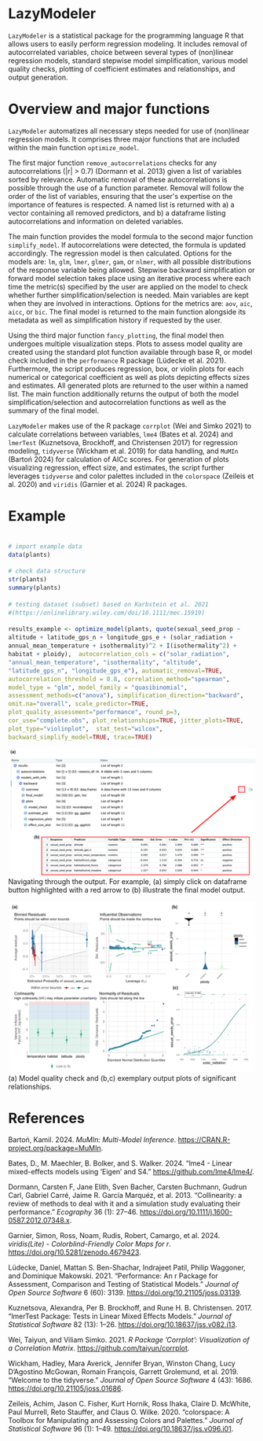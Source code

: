 # LazyModeler

`LazyModeler` is a statistical package for the programming language R that allows users to easily perform regression modeling. It includes removal of autocorrelated variables, choice between several types of (non)linear regression models, standard stepwise model simplification, various model quality checks, plotting of coefficient estimates and relationships, and output generation.

# Overview and major functions

`LazyModeler` automatizes all necessary steps needed for use of (non)linear regression models. It comprises three major functions that are included within the main function `optimize_model`.

The first major function `remove_autocorrelations` checks for any autocorrelations (\|r\| \> 0.7) (Dormann et al. 2013) given a list of variables sorted by relevance. Automatic removal of these autocorrelations is possible through the use of a function parameter. Removal will follow the order of the list of variables, ensuring that the user's expertise on the importance of features is respected. A named list is returned with a) a vector containing all removed predictors, and b) a dataframe listing autocorrelations and information on deleted variables.

The main function provides the model formula to the second major function `simplify_model`. If autocorrelations were detected, the formula is updated accordingly. The regression model is then calculated. Options for the models are: `lm`, `glm`, `lmer`, `glmer`, `gam`, or `nlmer`, with all possible distributions of the response variable being allowed. Stepwise backward simplification or forward model selection takes place using an iterative process where each time the metric(s) specified by the user are applied on the model to check whether further simplification/selection is needed. Main variables are kept when they are involved in interactions. Options for the metrics are: `aov`, `aic`, `aicc`, or `bic`. The final model is returned to the main function alongside its metadata as well as simplification history if requested by the user.

Using the third major function `fancy_plotting`, the final model then undergoes multiple visualization steps. Plots to assess model quality are created using the standard plot function available through base R, or model check included in the `performance` R package (Lüdecke et al. 2021). Furthermore, the script produces regression, box, or violin plots for each numerical or categorical coefficient as well as plots depicting effects sizes and estimates. All generated plots are returned to the user within a named list. The main function additionally returns the output of both the model simplification/selection and autocorrelation functions as well as the summary of the final model.

`LazyModeler` makes use of the R package `corrplot` (Wei and Simko 2021) to calculate correlations between variables, `lme4` (Bates et al. 2024) and `lmerTest` (Kuznetsova, Brockhoff, and Christensen 2017) for regression modeling, `tidyverse` (Wickham
et al. 2019) for data handling, and `MuMIn` (Bartoń 2024) for calculation of AICc scores. For generation of plots visualizing regression, effect size, and estimates, the script further leverages `tidyverse` and color palettes included in the `colorspace` (Zeileis et al. 2020) and `viridis` (Garnier et al. 2024) R packages.

# Example

``` r

# import example data
data(plants)

# check data structure
str(plants)
summary(plants)

# testing dataset (subset) based on Karbstein et al. 2021
#(https://onlinelibrary.wiley.com/doi/10.1111/mec.15919)

results_example <- optimize_model(plants, quote(sexual_seed_prop ~
altitude + latitude_gps_n + longitude_gps_e + (solar_radiation +
annual_mean_temperature + isothermality)^2 + I(isothermality^2) +
habitat + ploidy),  autocorrelation_cols = c("solar_radiation",
"annual_mean_temperature", "isothermality", "altitude",
"latitude_gps_n", "longitude_gps_e"), automatic_removal=TRUE,
autocorrelation_threshold = 0.8, correlation_method="spearman",
model_type = "glm", model_family = "quasibinomial",
assessment_methods=c("anova"), simplification_direction="backward",
omit.na="overall", scale_predictor=TRUE,
plot_quality_assessment="performance", round_p=3,
cor_use="complete.obs", plot_relationships=TRUE, jitter_plots=TRUE,
plot_type="violinplot",  stat_test="wilcox",
backward_simplify_model=TRUE, trace=TRUE)
```

![Navigating through the output. For example, (a) simply click on dataframe button highlighted with a red arrow to (b) illustrate the final model output.](paper/assets/figure1.png)
Navigating through the output. For example, (a) simply click on dataframe button highlighted with a red arrow to (b) illustrate the final model output.

![(a) Model quality check and (b,c) exemplary output plots of significant relationships.](paper/assets/figure2.png)
(a) Model quality check and (b,c) exemplary output plots of significant relationships.


# References
Bartoń, Kamil. 2024. *MuMIn: Multi-Model Inference*.
<https://CRAN.R-project.org/package=MuMIn>.

Bates, D., M. Maechler, B. Bolker, and S. Walker. 2024.
“<span class="nocase">lme4 - Linear mixed-effects models using ’Eigen’
and S4</span>.” <https://github.com/lme4/lme4/>.

Dormann, Carsten F, Jane Elith, Sven Bacher, Carsten Buchmann, Gudrun
Carl, Gabriel Carré, Jaime R. García Marquéz, et al. 2013.
“<span class="nocase">Collinearity: a review of methods to deal with it
and a simulation study evaluating their performance</span>.” *Ecography*
36 (1): 27–46. <https://doi.org/10.1111/j.1600-0587.2012.07348.x>.

Garnier, Simon, Ross, Noam, Rudis, Robert, Camargo, et al. 2024.
*<span class="nocase">viridis(Lite)</span> - Colorblind-Friendly Color
Maps for r*. <https://doi.org/10.5281/zenodo.4679423>.

Lüdecke, Daniel, Mattan S. Ben-Shachar, Indrajeet Patil, Philip
Waggoner, and Dominique Makowski. 2021. “Performance: An r Package for
Assessment, Comparison and Testing of Statistical Models.” *Journal of
Open Source Software* 6 (60): 3139.
<https://doi.org/10.21105/joss.03139>.

Kuznetsova, Alexandra, Per B. Brockhoff, and Rune H. B. Christensen.
2017. “<span class="nocase">lmerTest</span> Package: Tests in Linear
Mixed Effects Models.” *Journal of Statistical Software* 82 (13): 1–26.
<https://doi.org/10.18637/jss.v082.i13>.

Wei, Taiyun, and Viliam Simko. 2021. *R Package ’Corrplot’:
Visualization of a Correlation Matrix*.
<https://github.com/taiyun/corrplot>.

Wickham, Hadley, Mara Averick, Jennifer Bryan, Winston Chang, Lucy
D’Agostino McGowan, Romain François, Garrett Grolemund, et al. 2019.
“Welcome to the <span class="nocase">tidyverse</span>.” *Journal of Open
Source Software* 4 (43): 1686. <https://doi.org/10.21105/joss.01686>.

Zeileis, Achim, Jason C. Fisher, Kurt Hornik, Ross Ihaka, Claire D.
McWhite, Paul Murrell, Reto Stauffer, and Claus O. Wilke. 2020.
“<span class="nocase">colorspace</span>: A Toolbox for Manipulating and
Assessing Colors and Palettes.” *Journal of Statistical Software* 96
(1): 1–49. <https://doi.org/10.18637/jss.v096.i01>.

